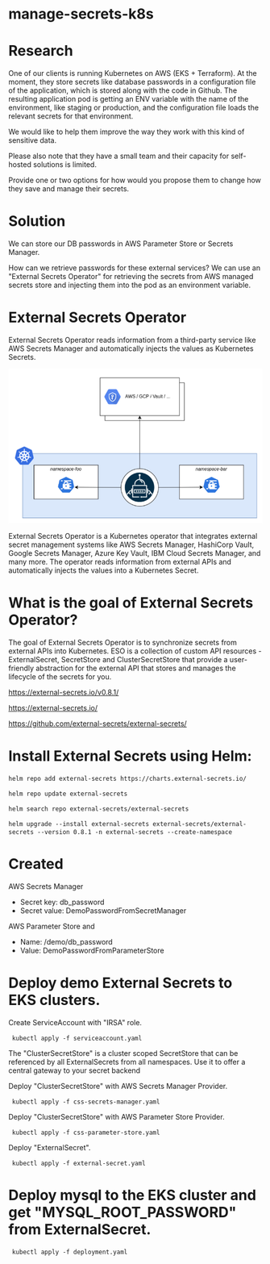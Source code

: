 # manage-secrets-k8s

# Research 
One of our clients is running Kubernetes on AWS (EKS + Terraform). At the moment, they store secrets like database passwords in a configuration file of the application, which is stored along with the code in Github. The resulting application pod is getting an ENV variable with the name of the environment, like staging or production, and the configuration file loads the relevant secrets for that environment.

We would like to help them improve the way they work with this kind of sensitive data.

Please also note that they have a small team and their capacity for self-hosted solutions is limited.

Provide one or two options for how would you propose them to change how they save and manage their secrets.

# Solution 
We can store our DB passwords in AWS Parameter Store or Secrets Manager.

How can we retrieve passwords for these external services? We can use an "External Secrets Operator" for retrieving the secrets from AWS managed secrets store and injecting them into the pod as an environment variable.

# External Secrets Operator
External Secrets Operator reads information from a third-party service like AWS Secrets Manager and automatically injects the values as Kubernetes Secrets. 

![Code_Tree](eso.png)

External Secrets Operator is a Kubernetes operator that integrates external secret management systems like AWS Secrets Manager, HashiCorp Vault, Google Secrets Manager, Azure Key Vault, IBM Cloud Secrets Manager, and many more. The operator reads information from external APIs and automatically injects the values into a Kubernetes Secret.

# What is the goal of External Secrets Operator?
The goal of External Secrets Operator is to synchronize secrets from external APIs into Kubernetes. ESO is a collection of custom API resources - ExternalSecret, SecretStore and ClusterSecretStore that provide a user-friendly abstraction for the external API that stores and manages the lifecycle of the secrets for you.


https://external-secrets.io/v0.8.1/

https://external-secrets.io/

https://github.com/external-secrets/external-secrets/

# Install External Secrets using Helm:

```
helm repo add external-secrets https://charts.external-secrets.io/
```

```
helm repo update external-secrets
```

```
helm search repo external-secrets/external-secrets
```

```
helm upgrade --install external-secrets external-secrets/external-secrets --version 0.8.1 -n external-secrets --create-namespace
```

# Created 
AWS Secrets Manager

- Secret key: db_password
- Secret value: DemoPasswordFromSecretManager

AWS Parameter Store and 

- Name: /demo/db_password
- Value: DemoPasswordFromParameterStore


# Deploy demo  External Secrets to EKS clusters.
Create ServiceAccount with "IRSA" role.
```
 kubectl apply -f serviceaccount.yaml
```

The "ClusterSecretStore" is a cluster scoped SecretStore that can be referenced by all ExternalSecrets from all namespaces. Use it to offer a central gateway to your secret backend

Deploy "ClusterSecretStore" with AWS Secrets Manager Provider. 

```
 kubectl apply -f css-secrets-manager.yaml
```
Deploy "ClusterSecretStore" with AWS Parameter Store Provider. 
```
 kubectl apply -f css-parameter-store.yaml
```

Deploy "ExternalSecret". 
```
 kubectl apply -f external-secret.yaml
```

# Deploy mysql to the EKS cluster and get "MYSQL_ROOT_PASSWORD" from ExternalSecret.
```
 kubectl apply -f deployment.yaml
```